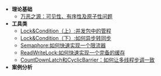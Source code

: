 * **理论基础**
	* [万恶之源：可见性、有序性及原子性问题](java/thread/origin.md)
* **工具类**
    * [Lock&Condition（上）:并发包中的管程](java/thread/lock.md)
    * [Lock&Condition（下）:如何异步转同步](java/thread/condition.md)
    * [Semaphore:如何快速实现一个限流器](java/thread/semaphore.md)
    * [ReadWriteLock:如何快速实现一个完备的缓存](java/thread/readWriteLock.md)
    * [CountDownLatch和CyclicBarrier：如何让多线程步调一致](java/thread/countDownLatchAndCyclicBarrier.md)
* **案例分析**